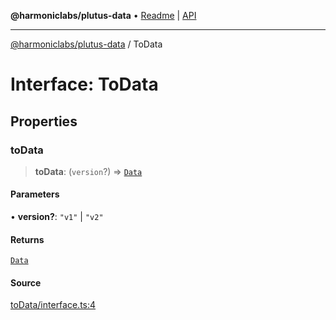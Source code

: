 **@harmoniclabs/plutus-data** • [Readme](../README.md) \| [API](../globals)

***

[@harmoniclabs/plutus-data](../README.md) / ToData

# Interface: ToData

## Properties

### toData

> **toData**: (`version`?) => [`Data`](../type-aliases/Data)

#### Parameters

• **version?**: `"v1"` \| `"v2"`

#### Returns

[`Data`](../type-aliases/Data)

#### Source

[toData/interface.ts:4](https://github.com/HarmonicLabs/plutus-data/blob/911664c/src/toData/interface.ts#L4)
